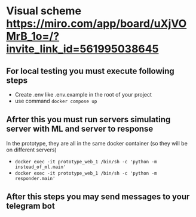 # Visual scheme https://miro.com/app/board/uXjVOMrB_1o=/?invite_link_id=561995038645

## For local testing you must execute following steps
- Create .env like .env.example in the root of your project
- use command `docker compose up`
## Afrter this you must run servers simulating server with ML and server to response
In the prototype, they are all in the same docker container (so they will be on different servers)
- `docker exec -it prototype_web_1 /bin/sh -c 'python -m instead_of_ml.main'`
- `docker exec -it prototype_web_1 /bin/sh -c 'python -m responder.main'`
## After this steps you may send messages to your telegram bot




